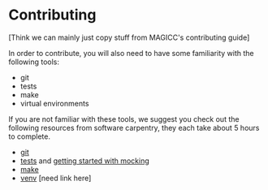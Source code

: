 # Contributing

[Think we can mainly just copy stuff from MAGICC's contributing guide]

In order to contribute, you will also need to have some familiarity with the following tools:

- git 
- tests
- make
- virtual environments

If you are not familiar with these tools, we suggest you check out the following resources from software carpentry, they each take about 5 hours to complete.

- [git](https://swcarpentry.github.io/git-novice/)
- [tests](https://v4.software-carpentry.org/test/index.html) and [getting started with mocking](https://semaphoreci.com/community/tutorials/getting-started-with-mocking-in-python)
- [make](https://swcarpentry.github.io/make-novice/)
- [venv]() [need link here]
